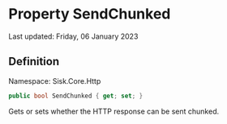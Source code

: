 # Property SendChunked
Last updated: Friday, 06 January 2023

## Definition
Namespace: Sisk.Core.Http

```csharp
public bool SendChunked { get; set; }
```

Gets or sets whether the HTTP response can be sent chunked.

